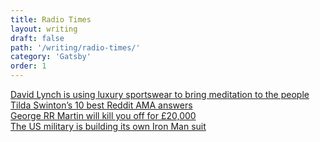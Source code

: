 ```yaml
---
title: Radio Times
layout: writing
draft: false
path: '/writing/radio-times/'
category: 'Gatsby'
order: 1
---
```


[David Lynch is using luxury sportswear to bring meditation to the people](https://www.radiotimes.com/news/2014-07-24/david-lynch-is-using-luxury-sportswear-to-bring-meditation-to-the-people/)  
[Tilda Swinton’s 10 best Reddit AMA answers](https://www.radiotimes.com/news/2014-06-30/tilda-swintons-10-best-reddit-ama-answers/)  
[George RR Martin will kill you off for £20,000](hhttps://www.radiotimes.com/news/2014-06-06/george-rr-martin-will-kill-you-off-for-20000/)  
[The US military is building its own Iron Man suit](https://www.radiotimes.com/news/2014-07-09/the-us-military-is-building-its-own-iron-man-suit/)
